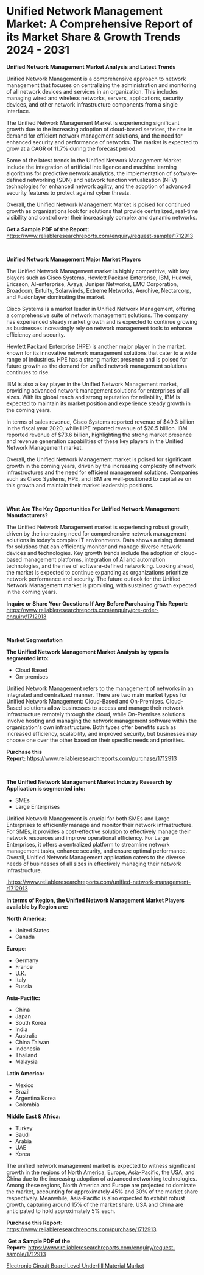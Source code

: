 <p><h1>Unified Network Management Market: A Comprehensive Report of its Market Share & Growth Trends 2024 - 2031</h1></p><p><strong>Unified Network Management Market Analysis and Latest Trends</strong></p>
<p><p>Unified Network Management is a comprehensive approach to network management that focuses on centralizing the administration and monitoring of all network devices and services in an organization. This includes managing wired and wireless networks, servers, applications, security devices, and other network infrastructure components from a single interface.</p><p>The Unified Network Management Market is experiencing significant growth due to the increasing adoption of cloud-based services, the rise in demand for efficient network management solutions, and the need for enhanced security and performance of networks. The market is expected to grow at a CAGR of 11.7% during the forecast period.</p><p>Some of the latest trends in the Unified Network Management Market include the integration of artificial intelligence and machine learning algorithms for predictive network analytics, the implementation of software-defined networking (SDN) and network function virtualization (NFV) technologies for enhanced network agility, and the adoption of advanced security features to protect against cyber threats.</p><p>Overall, the Unified Network Management Market is poised for continued growth as organizations look for solutions that provide centralized, real-time visibility and control over their increasingly complex and dynamic networks.</p></p>
<p><strong>Get a Sample PDF of the Report:&nbsp;</strong> <a href="https://www.reliableresearchreports.com/enquiry/request-sample/1712913">https://www.reliableresearchreports.com/enquiry/request-sample/1712913</a></p>
<p>&nbsp;</p>
<p><strong>Unified Network Management Major Market Players</strong></p>
<p><p>The Unified Network Management market is highly competitive, with key players such as Cisco Systems, Hewlett Packard Enterprise, IBM, Huawei, Ericsson, Al-enterprise, Avaya, Juniper Networks, EMC Corporation, Broadcom, Entuity, Solarwinds, Extreme Networks, Aerohive, Nectarcorp, and Fusionlayer dominating the market.</p><p>Cisco Systems is a market leader in Unified Network Management, offering a comprehensive suite of network management solutions. The company has experienced steady market growth and is expected to continue growing as businesses increasingly rely on network management tools to enhance efficiency and security.</p><p>Hewlett Packard Enterprise (HPE) is another major player in the market, known for its innovative network management solutions that cater to a wide range of industries. HPE has a strong market presence and is poised for future growth as the demand for unified network management solutions continues to rise.</p><p>IBM is also a key player in the Unified Network Management market, providing advanced network management solutions for enterprises of all sizes. With its global reach and strong reputation for reliability, IBM is expected to maintain its market position and experience steady growth in the coming years.</p><p>In terms of sales revenue, Cisco Systems reported revenue of $49.3 billion in the fiscal year 2020, while HPE reported revenue of $26.5 billion. IBM reported revenue of $73.6 billion, highlighting the strong market presence and revenue generation capabilities of these key players in the Unified Network Management market.</p><p>Overall, the Unified Network Management market is poised for significant growth in the coming years, driven by the increasing complexity of network infrastructures and the need for efficient management solutions. Companies such as Cisco Systems, HPE, and IBM are well-positioned to capitalize on this growth and maintain their market leadership positions.</p></p>
<p>&nbsp;</p>
<p><strong>What Are The Key Opportunities For Unified Network Management Manufacturers?</strong></p>
<p><p>The Unified Network Management market is experiencing robust growth, driven by the increasing need for comprehensive network management solutions in today's complex IT environments. Data shows a rising demand for solutions that can efficiently monitor and manage diverse network devices and technologies. Key growth trends include the adoption of cloud-based management platforms, integration of AI and automation technologies, and the rise of software-defined networking. Looking ahead, the market is expected to continue expanding as organizations prioritize network performance and security. The future outlook for the Unified Network Management market is promising, with sustained growth expected in the coming years.</p></p>
<p><strong>Inquire or Share Your Questions If Any Before Purchasing This Report:</strong> <a href="https://www.reliableresearchreports.com/enquiry/pre-order-enquiry/1712913">https://www.reliableresearchreports.com/enquiry/pre-order-enquiry/1712913</a></p>
<p>&nbsp;</p>
<p><strong>Market Segmentation</strong></p>
<p><strong>The Unified Network Management Market Analysis by types is segmented into:</strong></p>
<p><ul><li>Cloud Based</li><li>On-premises</li></ul></p>
<p><p>Unified Network Management refers to the management of networks in an integrated and centralized manner. There are two main market types for Unified Network Management: Cloud-Based and On-Premises. Cloud-Based solutions allow businesses to access and manage their network infrastructure remotely through the cloud, while On-Premises solutions involve hosting and managing the network management software within the organization's own infrastructure. Both types offer benefits such as increased efficiency, scalability, and improved security, but businesses may choose one over the other based on their specific needs and priorities.</p></p>
<p><strong>Purchase this Report:&nbsp;</strong><a href="https://www.reliableresearchreports.com/purchase/1712913">https://www.reliableresearchreports.com/purchase/1712913</a></p>
<p>&nbsp;</p>
<p><strong>The Unified Network Management Market Industry Research by Application is segmented into:</strong></p>
<p><ul><li>SMEs</li><li>Large Enterprises</li></ul></p>
<p><p>Unified Network Management is crucial for both SMEs and Large Enterprises to efficiently manage and monitor their network infrastructure. For SMEs, it provides a cost-effective solution to effectively manage their network resources and improve operational efficiency. For Large Enterprises, it offers a centralized platform to streamline network management tasks, enhance security, and ensure optimal performance. Overall, Unified Network Management application caters to the diverse needs of businesses of all sizes in effectively managing their network infrastructure.</p></p>
<p><a href="https://www.reliableresearchreports.com/unified-network-management-r1712913">&nbsp;https://www.reliableresearchreports.com/unified-network-management-r1712913</a></p>
<p><strong>In terms of Region, the Unified Network Management Market Players available by Region are:</strong></p>
<p>
    <p> <strong> North America: </strong>
        <ul>
            <li>United States</li>
            <li>Canada</li>
        </ul>
        </p> 
    <p> <strong> Europe: </strong>
        <ul>
            <li>Germany</li>
            <li>France</li>
            <li>U.K.</li>
            <li>Italy</li>
            <li>Russia</li>
        </ul>
        </p> 
    <p> <strong> Asia-Pacific: </strong>
        <ul>
            <li>China</li>
            <li>Japan</li>
            <li>South Korea</li>
            <li>India</li>
            <li>Australia</li>
            <li>China Taiwan</li>
            <li>Indonesia</li>
            <li>Thailand</li>
            <li>Malaysia</li>
        </ul>
        </p> 
    <p> <strong> Latin America: </strong>
        <ul>
            <li>Mexico</li>
            <li>Brazil</li>
            <li>Argentina Korea</li>
            <li>Colombia</li>
        </ul>
        </p> 
    <p> <strong> Middle East & Africa: </strong>
        <ul>
            <li>Turkey</li>
            <li>Saudi</li>
            <li>Arabia</li>
            <li>UAE</li>
            <li>Korea</li>
        </ul>
    </p>
    </p>
<p><p>The unified network management market is expected to witness significant growth in the regions of North America, Europe, Asia-Pacific, the USA, and China due to the increasing adoption of advanced networking technologies. Among these regions, North America and Europe are projected to dominate the market, accounting for approximately 45% and 30% of the market share respectively. Meanwhile, Asia-Pacific is also expected to exhibit robust growth, capturing around 15% of the market share. USA and China are anticipated to hold approximately 5% each.</p></p>
<p><strong>Purchase this Report: </strong><a href="https://www.reliableresearchreports.com/purchase/1712913">https://www.reliableresearchreports.com/purchase/1712913</a></p>
<p>&nbsp;<strong>Get a Sample PDF of the Report:&nbsp;&nbsp;</strong><a href="https://www.reliableresearchreports.com/enquiry/request-sample/1712913">https://www.reliableresearchreports.com/enquiry/request-sample/1712913</a></p>
<p><strong></strong></p>
<p><p><a href="https://cautious-neon-760.notion.site/Electronic-Circuit-Board-Level-Underfill-Material-Market-Growth-Market-Trends-COVID-19-Impact-and-25ce5621cfe14d0980a22f0d7636bba7">Electronic Circuit Board Level Underfill Material Market</a></p></p>